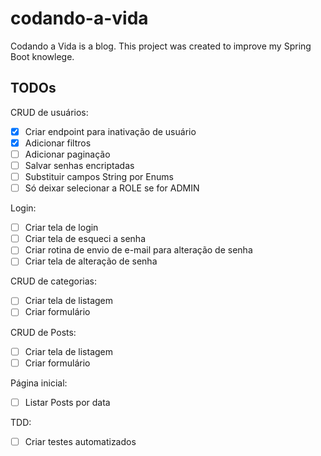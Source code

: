 # codando-a-vida
Codando a Vida is a blog. This project was created to improve my Spring Boot knowlege.

## TODOs

CRUD de usuários:
- [X] Criar endpoint para inativação de usuário
- [X] Adicionar filtros
- [ ] Adicionar paginação
- [ ] Salvar senhas encriptadas
- [ ] Substituir campos String por Enums
- [ ] Só deixar selecionar a ROLE se for ADMIN

Login:
- [ ] Criar tela de login
- [ ] Criar tela de esqueci a senha
- [ ] Criar rotina de envio de e-mail para alteração de senha
- [ ] Criar tela de alteração de senha

CRUD de categorias:
- [ ] Criar tela de listagem
- [ ] Criar formulário

CRUD de Posts:
- [ ] Criar tela de listagem
- [ ] Criar formulário

Página inicial:
- [ ] Listar Posts por data

TDD:
- [ ] Criar testes automatizados